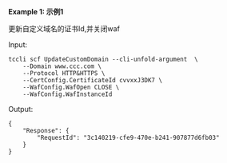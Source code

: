 **Example 1: 示例1**

更新自定义域名的证书Id,并关闭waf

Input: 

```
tccli scf UpdateCustomDomain --cli-unfold-argument  \
    --Domain www.ccc.com \
    --Protocol HTTP&HTTPS \
    --CertConfig.CertificateId cvvxxJ3DK7 \
    --WafConfig.WafOpen CLOSE \
    --WafConfig.WafInstanceId 
```

Output: 
```
{
    "Response": {
        "RequestId": "3c140219-cfe9-470e-b241-907877d6fb03"
    }
}
```

